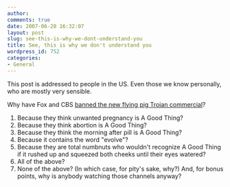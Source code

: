 ```yaml
---
author:
comments: true
date: 2007-06-20 16:32:07
layout: post
slug: see-this-is-why-we-dont-understand-you
title: See, this is why we don't understand you
wordpress_id: 752
categories:
- General
---
```


This post is addressed to people in the US. Even those we know personally, who are mostly very sensible.

Why have Fox and CBS [banned the new flying pig Trojan commercial](http://scienceblogs.com/purepedantry/2007/06/fox_and_cbs_reject_trojan_cond.php)?


  1. Because they think unwanted pregnancy is A Good Thing?
  2. Because they think abortion is A Good Thing?
  3. Because they think the morning after pill is A Good Thing?
  4. Because it contains the word "evolve"?
  5. Because they are total numbnuts who wouldn't recognize A Good Thing if it rushed up and squeezed both cheeks until their eyes watered?
  6. All of the above?
  7. None of the above? (In which case, for pity's sake, why?)
And, for bonus points, why is anybody watching those channels anyway?

